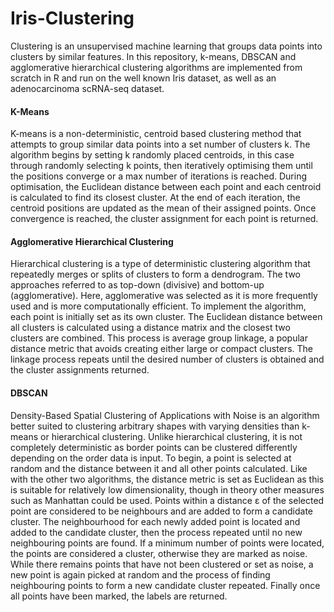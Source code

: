 # Iris-Clustering
Clustering is an unsupervised machine learning that groups data points into clusters by similar features. In this repository, k-means, DBSCAN and agglomerative hierarchical clustering algorithms are implemented from scratch in R and run on the well known Iris dataset, as well as an adenocarcinoma scRNA-seq dataset.

#### K-Means
K-means is a non-deterministic, centroid based clustering method that attempts to group similar data points into a set number of clusters k. The algorithm begins by setting k randomly placed centroids, in this case through randomly selecting k points, then iteratively optimising them until the positions converge or a max number of iterations is reached. During optimisation, the Euclidean distance between each point and each centroid is calculated to find its closest cluster. At the end of each iteration, the centroid positions are updated as the mean of their assigned points. Once convergence is reached, the cluster assignment for each point is returned.

#### Agglomerative Hierarchical Clustering
Hierarchical clustering is a type of deterministic clustering algorithm that repeatedly merges or splits of clusters to form a dendrogram. The two approaches referred to as top-down (divisive) and bottom-up (agglomerative). Here, agglomerative was selected as it is more frequently used and is more computationally efficient. To implement the algorithm, each point is initially set as its own cluster. The Euclidean distance between all clusters is calculated using a distance matrix and the closest
two clusters are combined. This process is average group linkage, a popular distance metric that avoids creating either large or compact clusters. The linkage process repeats until the desired number of clusters is obtained and the cluster assignments returned.

#### DBSCAN
Density-Based Spatial Clustering of Applications with Noise is an algorithm better suited to clustering arbitrary shapes with varying densities than k-means or hierarchical clustering. Unlike hierarchical clustering, it is not completely deterministic as border points can be clustered differently depending on the order data is input. To begin, a point is selected at random and the distance between it and all other points calculated. Like with the other two algorithms, the distance metric is set as Euclidean as this is suitable for relatively low dimensionality, though in theory other measures such as Manhattan could be used. Points within a distance ε of the selected point are considered to be neighbours and are added to form a candidate cluster. The neighbourhood for each newly added point is located and added to the candidate cluster, then the process repeated until no new neighbouring points are found. If a minimum number of points were located, the points are considered a cluster, otherwise they are marked as noise. While there remains points that have not been clustered or set as noise, a new point is again picked at random and the process of finding neighbouring points to form a new candidate cluster repeated. Finally once all points have been marked, the labels are returned.
